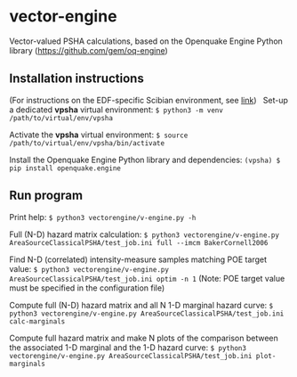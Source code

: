 # vector-engine #
Vector-valued PSHA calculations, based on the Openquake Engine Python library (https://github.com/gem/oq-engine)

## Installation instructions ##
(For instructions on the EDF-specific Scibian environment, see [link](./INSTALL_EDF.md))
&nbsp;
Set-up a dedicated __vpsha__ virtual environment:
`$ python3 -m venv /path/to/virtual/env/vpsha`

Activate the __vpsha__ virtual environment:
`$ source /path/to/virtual/env/vpsha/bin/activate`

Install the Openquake Engine Python library and dependencies:
`(vpsha) $ pip install openquake.engine`


## Run program ##
Print help:
`$ python3 vectorengine/v-engine.py -h`

Full (N-D) hazard matrix calculation:
`$ python3 vectorengine/v-engine.py AreaSourceClassicalPSHA/test_job.ini full --imcm BakerCornell2006`

Find N-D (correlated) intensity-measure samples matching POE target value:
`$ python3 vectorengine/v-engine.py AreaSourceClassicalPSHA/test_job.ini optim -n 1`
(Note: POE target value must be specified in the configuration file)

Compute full (N-D) hazard matrix and all N 1-D marginal hazard curve:
`$ python3 vectorengine/v-engine.py AreaSourceClassicalPSHA/test_job.ini calc-marginals`

Compute full hazard matrix and make N plots of the comparison between the associated 1-D marginal and the 1-D hazard curve:
`$ python3 vectorengine/v-engine.py AreaSourceClassicalPSHA/test_job.ini plot-marginals`
  
